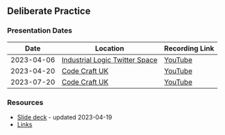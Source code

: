 

## Deliberate Practice

### Presentation Dates
| Date       |Location| Recording Link                          |
|------------|--|-----------------------------------------|
| 2023-04-06 |[Industrial Logic Twitter Space](https://twitter.com/IndustrialLogic)| [YouTube](https://youtu.be/4htssaCZgq8) |
| 2023-04-20 |[Code Craft UK](https://www.codecraftuk.org/events/2023/04/deliberate-practice)  | [YouTube](https://youtu.be/-IZ2cu191dA) |
| 2023-07-20 |[Code Craft UK](https://www.codecraftuk.org/events/2023/04/deliberate-practice)  | [YouTube](https://youtu.be/-IZ2cu191dA) |


### Resources

- [Slide deck](https://github.com/MyTurnyet/Talks/blob/main/deliberate-practice/Deliberate%20Practice.pdf) - updated 2023-04-19
- [Links](https://github.com/MyTurnyet/Talks/blob/main/deliberate-practice/resources.md)
